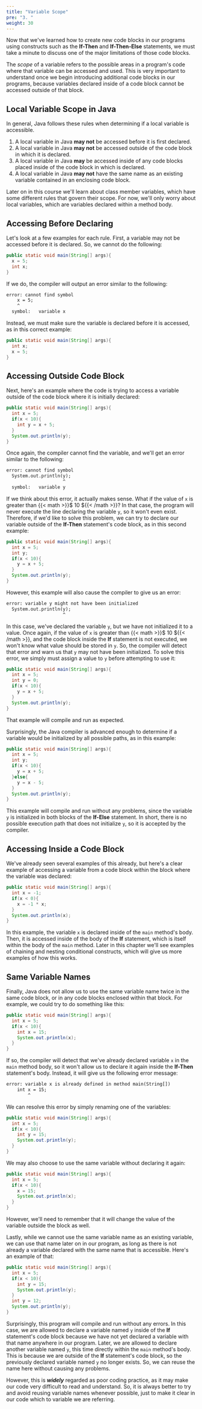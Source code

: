 ```yaml
---
title: "Variable Scope"
pre: "3. "
weight: 30
---
```


Now that we've learned how to create new code blocks in our programs using constructs such as the **If-Then** and **If-Then-Else** statements, we must take a minute to discuss one of the major limitations of those code blocks.

The _scope_ of a variable refers to the possible areas in a program's code where that variable can be accessed and used. This is very important to understand once we begin introducing additional code blocks in our programs, because variables declared inside of a code block cannot be accessed outside of that block.

## Local Variable Scope in Java

In general, Java follows these rules when determining if a local variable is accessible.

1. A local variable in Java **may not** be accessed before it is first declared. 
1. A local variable in Java **may not** be accessed outside of the code block in which it is declared.
1. A local variable in Java **may** be accessed inside of any code blocks placed inside of the code block in which is declared.
1. A local variable in Java **may not** have the same name as an existing variable contained in an enclosing code block.

Later on in this course we'll learn about class member variables, which have some different rules that govern their scope. For now, we'll only worry about local variables, which are variables declared within a method body. 

## Accessing Before Declaring

Let's look at a few examples for each rule. First, a variable may not be accessed before it is declared. So, we cannot do the following:

```java
public static void main(String[] args){
  x = 5;
  int x;
}
```

If we do, the compiler will output an error similar to the following:

```tex
error: cannot find symbol
    x = 5;
    ^
  symbol:   variable x
```

Instead, we must make sure the variable is declared before it is accessed, as in this correct example:

```java
public static void main(String[] args){
  int x;
  x = 5;
}
```

## Accessing Outside Code Block

Next, here's an example where the code is trying to access a variable outside of the code block where it is initially declared:

```java
public static void main(String[] args){
  int x = 5;
  if(x < 10){
    int y = x + 5;
  }
  System.out.println(y);
}
```

Once again, the compiler cannot find the variable, and we'll get an error similar to the following:

```tex
error: cannot find symbol
  System.out.println(y);
                     ^
  symbol:   variable y
```

If we think about this error, it actually makes sense. What if the value of `x` is greater than {{< math >}}$ 10 ${{< /math >}}? In that case, the program will never execute the line declaring the variable `y`, so it won't even exist. Therefore, if we'd like to solve this problem, we can try to declare our variable outside of the **If-Then** statement's code block, as in this second example:

```java
public static void main(String[] args){
  int x = 5;
  int y;
  if(x < 10){
    y = x + 5;
  }
  System.out.println(y);
}
```

However, this example will also cause the compiler to give us an error:

```tex
error: variable y might not have been initialized
  System.out.println(y);
                     ^
```

In this case, we've declared the variable `y`, but we have not initialized it to a value. Once again, if the value of `x` is greater than {{< math >}}$ 10 ${{< /math >}}, and the code block inside the **If** statement is not executed, we won't know what value should be stored in `y`. So, the compiler will detect that error and warn us that `y` may not have been initialized. To solve this error, we simply must assign a value to `y` before attempting to use it:

```java
public static void main(String[] args){
  int x = 5;
  int y = 0;
  if(x < 10){
    y = x + 5;
  }
  System.out.println(y);
}
```

That example will compile and run as expected.

Surprisingly, the Java compiler is advanced enough to determine if a variable would be initialized by all possible paths, as in this example:

```java
public static void main(String[] args){
  int x = 5;
  int y;
  if(x < 10){
    y = x + 5;
  }else{
    y = x - 5;
  }
  System.out.println(y);
}
```

This example will compile and run without any problems, since the variable `y` is initialized in both blocks of the **If-Else** statement. In short, there is no possible execution path that does not initialize `y`, so it is accepted by the compiler. 

## Accessing Inside a Code Block

We've already seen several examples of this already, but here's a clear example of accessing a variable from a code block within the block where the variable was declared:

```java
public static void main(String[] args){
  int x = -1;
  if(x < 0){
    x = -1 * x; 
  }
  System.out.println(x);
}
```

In this example, the variable `x` is declared inside of the `main` method's body. Then, it is accessed inside of the body of the **If** statement, which is itself within the body of the `main` method. Later in this chapter we'll see examples of chaining and nesting conditional constructs, which will give us more examples of how this works.

## Same Variable Names

Finally, Java does not allow us to use the same variable name twice in the same code block, or in any code blocks enclosed within that block. For example, we could try to do something like this:

```java
public static void main(String[] args){
  int x = 5;
  if(x < 10){
    int x = 15;
    System.out.println(x);
  }
}
```

If so, the compiler will detect that we've already declared variable `x` in the `main` method body, so it won't allow us to declare it again inside the **If-Then** statement's body. Instead, it will give us the following error message:

```tex
error: variable x is already defined in method main(String[])
    int x = 15;
        ^
```

We can resolve this error by simply renaming one of the variables:

```java
public static void main(String[] args){
  int x = 5;
  if(x < 10){
    int y = 15;
    System.out.println(y);
  }
}
```

We may also choose to use the same variable without declaring it again:

```java
public static void main(String[] args){
  int x = 5;
  if(x < 10){
    x = 15;
    System.out.println(x);
  }
}
```

However, we'll need to remember that it will change the value of the variable outside the block as well. 

Lastly, while we cannot use the same variable name as an existing variable, we can use that name later on in our program, as long as there is not already a variable declared with the same name that is accessible. Here's an example of that:

```java
public static void main(String[] args){
  int x = 5;
  if(x < 10){
    int y = 15;
    System.out.println(y);
  }
  int y = 12;
  System.out.println(y);
}
```

Surprisingly, this program will compile and run without any errors. In this case, we are allowed to declare a variable named `y` inside of the **If** statement's code block because we have not yet declared a variable with that name anywhere in our program. Later, we are allowed to declare another variable named `y`, this time directly within the `main` method's body. This is because we are outside of the **If** statement's code block, so the previously declared variable named `y` no longer exists. So, we can reuse the name here without causing any problems. 

However, this is _**widely**_ regarded as poor coding practice, as it may make our code very difficult to read and understand. So, it is always better to try and avoid reusing variable names whenever possible, just to make it clear in our code which to variable we are referring. 